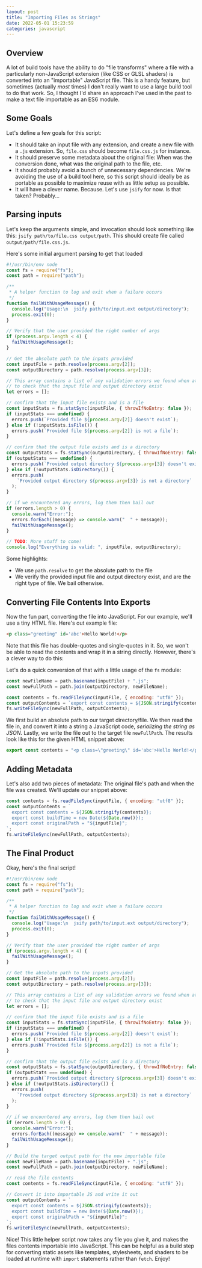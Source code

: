 ```yaml
---
layout: post
title: "Importing Files as Strings"
date: 2022-05-01 15:23:59
categories: javascript
---
```


## Overview
A lot of build tools have the ability to do "file transforms" where a file with a particularly non-JavaScript extension (like CSS or GLSL shaders) is converted into an "importable" JavaScript file.
This is a handy feature, but sometimes (actually _most_ times) I don't really want to use a large build tool to do that work.
So, I thought I'd share an approach I've used in the past to make a text file importable as an ES6 module.

## Some Goals
Let's define a few goals for this script:
- It should take an input file with any extension, and create a new file with a `.js` extension. So, `file.css` should become `file.css.js` for instance.
- It should preserve some metadata about the original file: When was the conversion done, what was the original path to the file, etc.
- It should probably avoid a bunch of unnecessary dependencies. We're avoiding the use of a build tool here, so this script should ideally be as portable as possible to maximize reuse with as little setup as possible.
- It will have a clever name. Because. Let's use `jsify` for now. Is that taken? Probably...

## Parsing inputs
Let's keep the arguments simple, and invocation should look something like this: `jsify path/to/file.css output/path`.
This should create file called `output/path/file.css.js`.

Here's some initial argument parsing to get that loaded
```javascript
#!/usr/bin/env node
const fs = require("fs");
const path = require("path");

/**
 * A helper function to log and exit when a failure occurs
 */
function failWithUsageMessage() {
  console.log("Usage:\n  jsify path/to/input.ext output/directory");
  process.exit(0);
}

// Verify that the user provided the right number of args
if (process.argv.length < 4) {
  failWithUsageMessage();
}

// Get the absolute path to the inputs provided
const inputFile = path.resolve(process.argv[2]);
const outputDirectory = path.resolve(process.argv[3]);

// This array contains a list of any validation errors we found when attempting
// to check that the input file and output directory exist
let errors = [];

// confirm that the input file exists and is a file
const inputStats = fs.statSync(inputFile, { throwIfNoEntry: false });
if (inputStats === undefined) {
  errors.push(`Provided file ${process.argv[2]} doesn't exist`);
} else if (!inputStats.isFile()) {
  errors.push(`Provided file ${process.argv[2]} is not a file`);
}

// confirm that the output file exists and is a directory
const outputStats = fs.statSync(outputDirectory, { throwIfNoEntry: false });
if (outputStats === undefined) {
  errors.push(`Provided output directory ${process.argv[3]} doesn't exist`);
} else if (!outputStats.isDirectory()) {
  errors.push(
    `Provided output directory ${process.argv[3]} is not a directory`
  );
}

// if we encountered any errors, log them then bail out
if (errors.length > 0) {
  console.warn("Error:");
  errors.forEach((message) => console.warn("  " + message));
  failWithUsageMessage();
}

// TODO: More stuff to come!
console.log("Everything is valid: ", inputFile, outputDirectory);
```

Some highlights:
- We use `path.resolve` to get the absolute path to the file
- We verify the provided input file and output directory exist, and are the right type of file. We bail otherwise.

## Converting File Contents Into Exports
Now the fun part, converting the file into JavaScript.
For our example, we'll use a tiny HTML file. Here's out example file:
```html
<p class="greeting" id='abc'>Hello World!</p>
```

Note that this file has double-quotes and single-quotes in it.
So, we won't be able to read the contents and wrap it in a string directly.
However, there's a clever way to do this:

Let's do a quick conversion of that with a little usage of the `fs` module:
```javascript
const newFileName = path.basename(inputFile) + ".js";
const newFullPath = path.join(outputDirectory, newFileName);

const contents = fs.readFileSync(inputFile, { encoding: "utf8" });
const outputContents = `export const contents = ${JSON.stringify(contents)};`;
fs.writeFileSync(newFullPath, outputContents);
```

We first build an absolute path to our target directory/file.
We then read the file in, and convert it into a string a JavaScript code, _serializing the string as JSON_.
Lastly, we write the file out to the target file `newFullPath`.
The results look like this for the given HTML snippet above:
```javascript
export const contents = "<p class=\"greeting\" id='abc'>Hello World!</p>\n";
```

## Adding Metadata
Let's also add two pieces of metadata: The original file's path and when the file was created.
We'll update our snippet above:
```javascript
const contents = fs.readFileSync(inputFile, { encoding: "utf8" });
const outputContents = `
  export const contents = ${JSON.stringify(contents)};
  export const buildTime = new Date(${Date.now()});
  export const originalPath = "${inputFile}";
`;
fs.writeFileSync(newFullPath, outputContents);
```

## The Final Product
Okay, here's the final script!
```javascript
#!/usr/bin/env node
const fs = require("fs");
const path = require("path");

/**
 * A helper function to log and exit when a failure occurs
 */
function failWithUsageMessage() {
  console.log("Usage:\n  jsify path/to/input.ext output/directory");
  process.exit(0);
}

// Verify that the user provided the right number of args
if (process.argv.length < 4) {
  failWithUsageMessage();
}

// Get the absolute path to the inputs provided
const inputFile = path.resolve(process.argv[2]);
const outputDirectory = path.resolve(process.argv[3]);

// This array contains a list of any validation errors we found when attempting
// to check that the input file and output directory exist
let errors = [];

// confirm that the input file exists and is a file
const inputStats = fs.statSync(inputFile, { throwIfNoEntry: false });
if (inputStats === undefined) {
  errors.push(`Provided file ${process.argv[2]} doesn't exist`);
} else if (!inputStats.isFile()) {
  errors.push(`Provided file ${process.argv[2]} is not a file`);
}

// confirm that the output file exists and is a directory
const outputStats = fs.statSync(outputDirectory, { throwIfNoEntry: false });
if (outputStats === undefined) {
  errors.push(`Provided output directory ${process.argv[3]} doesn't exist`);
} else if (!outputStats.isDirectory()) {
  errors.push(
    `Provided output directory ${process.argv[3]} is not a directory`
  );
}

// if we encountered any errors, log them then bail out
if (errors.length > 0) {
  console.warn("Error:");
  errors.forEach((message) => console.warn("  " + message));
  failWithUsageMessage();
}

// Build the target output path for the new importable file
const newFileName = path.basename(inputFile) + ".js";
const newFullPath = path.join(outputDirectory, newFileName);

// read the file contents
const contents = fs.readFileSync(inputFile, { encoding: "utf8" });

// Convert it into importable JS and write it out
const outputContents = `
  export const contents = ${JSON.stringify(contents)};
  export const buildTime = new Date(${Date.now()});
  export const originalPath = "${inputFile}";
`;
fs.writeFileSync(newFullPath, outputContents);
```

Nice!
This little helper script now takes any file you give it, and makes the files contents importable into JavaScript.
This can be helpful as a build step for converting static assets like templates, stylesheets, and shaders to be loaded at runtime with `import` statements rather than `fetch`.
Enjoy!
